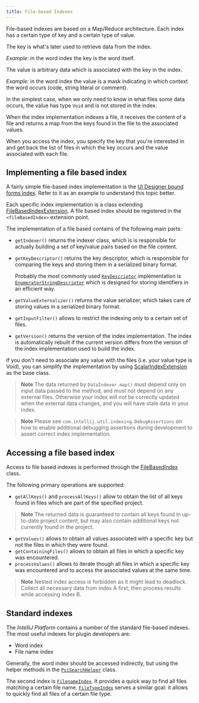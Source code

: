 ```yaml
---
title: File-based Indexes
---
```


File-based indexes are based on a Map/Reduce architecture. Each index has a certain type of key and a certain type of value.

The key is what's later used to retrieve data from the index.

*Example:* in the word index the key is the word itself.

The value is arbitrary data which is associated with the key in the index.

*Example:* in the word index the value is a mask indicating in which context the word occurs (code, string literal or comment).

In the simplest case, when we only need to know in what files some data occurs, the value has type `Void` and is not stored in the index.

When the index implementation indexes a file, it receives the content of a file and returns a map from the keys found in the file to the associated values.

When you access the index, you specify the key that you're interested in and get back the list of files in which the key occurs and the value associated with each file.

## Implementing a file based index

A fairly simple file-based index implementation is the [UI Designer bound forms index](upsource:///plugins/ui-designer/src/com/intellij/uiDesigner/binding/FormClassIndex.java). Refer to it as an example to understand this topic better.

Each specific index implementation is a class extending [FileBasedIndexExtension](upsource:///platform/indexing-api/src/com/intellij/util/indexing/FileBasedIndexExtension.java). A file based index should be registered in the `<fileBasedIndex>` extension point.

The implementation of a file based contains of the following main parts:

* `getIndexer()` returns the indexer class, which is is responsible for actually building a set of key/value pairs based on the file content.
* `getKeyDescriptor()` returns the key descriptor, which is responsible for comparing the keys and storing them in a serialized binary format.

   Probably the most commonly used [`KeyDescriptor`](upsource:///platform/util/src/com/intellij/util/io/KeyDescriptor.java) implementation is [`EnumeratorStringDescriptor`](upsource:///platform/util/src/com/intellij/util/io/EnumeratorStringDescriptor.java) which is designed for storing identifiers in an efficient way.
* `getValueExternalizer()` returns the value serializer, which takes care of storing values in a serialized binary format.
* `getInputFilter()` allows to restrict the indexing only to a certain set of files.
* `getVersion()` returns the version of the index implementation. The index is automatically rebuilt if the current version differs from the version of the index implementation used to build the index.

If you don't need to associate any value with the files (i.e. your value type is Void), you can simplify the implementation by using [ScalarIndexExtension](upsource:///platform/indexing-impl/src/com/intellij/util/indexing/ScalarIndexExtension.java) as the base class.

> **Note** The data returned by `DataIndexer.map()` must depend only on input data passed to the method, and must not depend on any external files. Otherwise your index will not be correctly updated when the external data changes, and you will have stale data in your index.

> **Note** Please see `com.intellij.util.indexing.DebugAssertions` on how to enable additional debugging assertions during development to assert correct index implementation.

## Accessing a file based index

Access to file based indexes is performed through the [FileBasedIndex](upsource:///platform/indexing-api/src/com/intellij/util/indexing/FileBasedIndex.java) class.

The following primary operations are supported:

* `getAllKeys()` and `processAllKeys()` allow to obtain the list of all keys found in files which are part of the specified project.

> **Note** The returned data is guaranteed to contain all keys found in up-to-date project content, but may also contain additional keys not currently found in the project.

* `getValues()` allows to obtain all values associated with a specific key but not the files in which they were found.
* `getContainingFiles()` allows to obtain all files in which a specific key was encountered.
* `processValues()` allows to iterate though all files in which a specific key was encountered and to access the associated values at the same time.

> **Note** Nested index access is forbidden as it might lead to deadlock. Collect all necessary data from index A first, then process results while accessing index B.

## Standard indexes

The *IntelliJ Platform* contains a number of the standard file-based indexes. The most useful indexes for plugin developers are:

* Word index
* File name index

Generally, the word index should be accessed indirectly, but using the helper methods in the [`PsiSearchHelper`](upsource:///platform/indexing-api/src/com/intellij/psi/search/PsiSearchHelper.java) class.

The second index is [`FilenameIndex`](upsource:///platform/indexing-impl/src/com/intellij/psi/search/FilenameIndex.java). It provides a quick way to find all files matching a certain file name. [`FileTypeIndex`](upsource:///platform/indexing-impl/src/com/intellij/psi/search/FileTypeIndex.java) serves a similar goal: it allows to quickly find all files of a certain file type.
